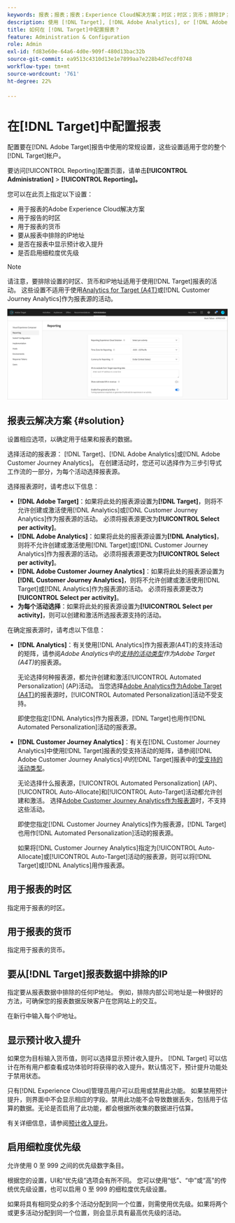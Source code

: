 ```yaml
---
keywords: 报表；报表；报表；Experience Cloud解决方案；时区；时区；货币；排除IP；预计收入提升；收入；收入提升；细粒度优先级；细粒度
description: 使用 [!DNL Target], [!DNL Adobe Analytics], or [!DNL Adobe Customer Journey Analytics] 作为报表源，指定默认时区和货币格式，添加要从报表中排除的IP地址等。
title: 如何在 [!DNL Target]中配置报表？
feature: Administration & Configuration
role: Admin
exl-id: fd83e60e-64a6-4d0e-909f-480d13bac32b
source-git-commit: ea9513c4310d13e1e7899aa7e228b4d7ecdf0748
workflow-type: tm+mt
source-wordcount: '761'
ht-degree: 22%

---
```


# 在[!DNL Target]中配置报表

配置要在[!DNL Adobe Target]报告中使用的常规设置，这些设置适用于您的整个[!DNL Target]帐户。

要访问[!UICONTROL Reporting]配置页面，请单击&#x200B;**[!UICONTROL Administration]** > **[!UICONTROL Reporting]。**

您可以在此页上指定以下设置：

* 用于报表的Adobe Experience Cloud解决方案
* 用于报告的时区
* 用于报表的货币
* 要从报表中排除的IP地址
* 是否在报表中显示预计收入提升
* 是否启用细粒度优先级

>[!NOTE]
>
>请注意，要排除设置的时区、货币和IP地址适用于使用[!DNL Target]报表的活动。 这些设置不适用于使用[Analytics for Target (A4T)](/help/main/c-integrating-target-with-mac/a4t/a4t.md)或[!DNL Customer Journey Analytics]作为报表源的活动。

![报告页面](/help/main/administrating-target/assets/reporting.png)

## 报表云解决方案 {#solution}

设置相应选项，以确定用于结果和报表的数据。

选择活动的报表源： [!DNL Target]、[!DNL Adobe Analytics]或[!DNL Adobe Customer Journey Analytics]。 在创建活动时，您还可以选择作为三步引导式工作流的一部分，为每个活动选择报表源。

选择报表源时，请考虑以下信息：

* **[!DNL Adobe Target]**：如果将此处的报表源设置为&#x200B;**[!DNL Target]**，则将不允许创建或激活使用[!DNL Analytics]或[!DNL Customer Journey Analytics]作为报表源的活动。 必须将报表源更改为&#x200B;**[!UICONTROL Select per activity]**。
* **[!DNL Adobe Analytics]**：如果将此处的报表源设置为&#x200B;**[!DNL Analytics]**，则将不允许创建或激活使用[!DNL Target]或[!DNL Customer Journey Analytics]作为报表源的活动。 必须将报表源更改为&#x200B;**[!UICONTROL Select per activity]**。
* **[!DNL Adobe Customer Journey Analytics]**：如果将此处的报表源设置为&#x200B;**[!DNL Customer Journey Analytics]**，则将不允许创建或激活使用[!DNL Target]或[!DNL Analytics]作为报表源的活动。 必须将报表源更改为&#x200B;**[!UICONTROL Select per activity]**。
* **为每个活动选择**：如果将此处的报表源设置为&#x200B;**[!UICONTROL Select per activity]**，则可以创建和激活所选报表源支持的活动。

在确定报表源时，请考虑以下信息：

* **[!DNL Analytics]**：有关使用[!DNL Analytics]作为报表源(A4T)的支持活动的矩阵，请参阅&#x200B;*Adobe Analytics中的[支持的活动类型](/help/main/c-integrating-target-with-mac/a4t/a4t.md#section_F487896214BF4803AF78C552EF1669AA)作为Adobe Target (A4T)*&#x200B;的报表源。

  无论选择何种报表源，都允许创建和激活[!UICONTROL Automated Personalization] (AP)活动。 当您选择[Adobe Analytics作为Adobe Target (A4T)](/help/main/c-integrating-target-with-mac/a4t/a4t.md)的报表源时，[!UICONTROL Automated Personalization]活动不受支持。

  即使您指定[!DNL Analytics]作为报表源，[!DNL Target]也用作[!DNL Automated Personalization]活动的报表源。

* **[!DNL Customer Journey Analytics]**：有关在[!DNL Customer Journey Analytics]中使用[!DNL Target]报表的受支持活动的矩阵，请参阅&#x200B;[!DNL Adobe Customer Journey Analytics]*中的*[!DNL Target]&#x200B;报表中的[受支持的活动类型](/help/main/c-integrating-target-with-mac/cja/target-reporting-in-cja.md#supported-activities)。

  无论选择什么报表源，[!UICONTROL Automated Personalization] (AP)、[!UICONTROL Auto-Allocate]和[!UICONTROL Auto-Target]活动都允许创建和激活。 选择[Adobe Customer Journey Analytics作为报表源](/help/main/c-integrating-target-with-mac/cja/target-reporting-in-cja.md)时，不支持这些活动。

  即使您指定[!DNL Customer Journey Analytics]作为报表源，[!DNL Target]也用作[!DNL Automated Personalization]活动的报表源。

  如果将[!DNL Customer Journey Analytics]指定为[!UICONTROL Auto-Allocate]或[!UICONTROL Auto-Target]活动的报表源，则可以将[!DNL Target]或[!DNL Analytics]用作报表源。

## 用于报表的时区

指定用于报表的时区。

## 用于报表的货币

指定用于报表的货币。

## 要从[!DNL Target]报表数据中排除的IP

指定要从报表数据中排除的任何IP地址。 例如，排除内部公司地址是一种很好的方法，可确保您的报表数据反映客户在您网站上的交互。

在新行中输入每个IP地址。

## 显示预计收入提升

如果您为目标输入货币值，则可以选择显示预计收入提升。 [!DNL Target] 可以估计在所有用户都查看成功体验时将获得的收入提升。默认情况下，预计提升功能处于禁用状态。

只有[!DNL Experience Cloud]管理员用户可以启用或禁用此功能。 如果禁用预计提升，则界面中不会显示相应的字段。禁用此功能不会导致数据丢失，包括用于估算的数据。无论是否启用了此功能，都会根据所收集的数据进行估算。

有关详细信息，请参阅[预计收入提升](/help/main/administrating-target/r-target-account-preferences/estimating-lift-in-revenue.md)。

## 启用细粒度优先级

允许使用 0 至 999 之间的优先级数字条目。

根据您的设置，UI和“优先级”选项会有所不同。 您可以使用“低”、“中”或“高”的传统优先级设置，也可以启用 0 至 999 的细粒度优先级设置。

如果将具有相同受众的多个活动分配到同一个位置，则需使用优先级。如果将两个或更多活动分配到同一个位置，则会显示具有最高优先级的活动。
